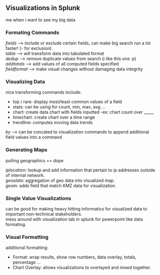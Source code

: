 ## Visualizations in Splunk ##
me when i want to see my big data

### Formating Commands ###
_fields_ --> include or exclude certain fields, can make big search run a lot faster! (- for exclusion) <br>
_table_ --> will transform data into tabulated format <br>
_dedup_ --> remove duplicate values from search (i like this one :p) <br>
_addtotals_ --> add values of all computed fields specified <br>
_fieldformat_ --> make visual changes without damaging data integrity <br>

### Visualizing Data ###
nice transforming commands include:
- top / rare: display most/least common values of a field 
- stats: can be using for count, min, max, avg ...
- chart: create data chart with fields inputted
    -ex: chart count over _____
- timechart: create chart over a time range
- trendline: computes moving data trends 

_by_ --> can be concated to visualization commands to append additional field values into a command <br>

### Generating Maps ###
pulling geographics == dope <br>

_iplocation:_ lookup and add information that pertain to ip addresses outside of internal network. <br>
_geostats:_ aggregation of geo data into visualized map. <br>
_geom:_ adds field that match KMZ data for visualization. <br>

### Single Value Visualizations ###
can be good for making heavy hitting informatics for visualized data to important non-technical stakeholders. <br>
mess around with visualization tab in splunk for powerpoint like data formating. <br>

### Visual Formatting ###
additional formatting:
- Format: wrap results, show row numbers, data overlay, totals, percentage ... 
- Chart Overlay: allows visualizations to overlayed and mixed together.

